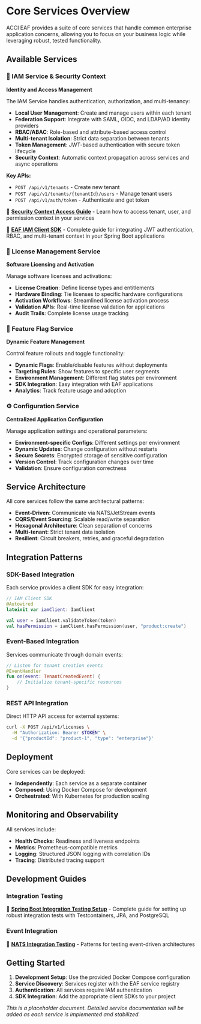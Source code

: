 # Core Services Overview

ACCI EAF provides a suite of core services that handle common enterprise application concerns,
allowing you to focus on your business logic while leveraging robust, tested functionality.

## Available Services

### 🔐 IAM Service & Security Context

**Identity and Access Management**

The IAM Service handles authentication, authorization, and multi-tenancy:

- **Local User Management**: Create and manage users within each tenant
- **Federation Support**: Integrate with SAML, OIDC, and LDAP/AD identity providers
- **RBAC/ABAC**: Role-based and attribute-based access control
- **Multi-tenant Isolation**: Strict data separation between tenants
- **Token Management**: JWT-based authentication with secure token lifecycle
- **Security Context**: Automatic context propagation across services and async operations

**Key APIs:**

- `POST /api/v1/tenants` - Create new tenant
- `POST /api/v1/tenants/{tenantId}/users` - Manage tenant users
- `POST /api/v1/auth/token` - Authenticate and get token

📖 **[Security Context Access Guide](./security-context-access.md)** - Learn how to access tenant,
user, and permission context in your services

📖 **[EAF IAM Client SDK](./eaf-iam-client-sdk.md)** - Complete guide for integrating JWT
authentication, RBAC, and multi-tenant context in your Spring Boot applications

### 🎫 License Management Service

**Software Licensing and Activation**

Manage software licenses and activations:

- **License Creation**: Define license types and entitlements
- **Hardware Binding**: Tie licenses to specific hardware configurations
- **Activation Workflows**: Streamlined license activation process
- **Validation APIs**: Real-time license validation for applications
- **Audit Trails**: Complete license usage tracking

### 🚩 Feature Flag Service

**Dynamic Feature Management**

Control feature rollouts and toggle functionality:

- **Dynamic Flags**: Enable/disable features without deployments
- **Targeting Rules**: Show features to specific user segments
- **Environment Management**: Different flag states per environment
- **SDK Integration**: Easy integration with EAF applications
- **Analytics**: Track feature usage and adoption

### ⚙️ Configuration Service

**Centralized Application Configuration**

Manage application settings and operational parameters:

- **Environment-specific Configs**: Different settings per environment
- **Dynamic Updates**: Change configuration without restarts
- **Secure Secrets**: Encrypted storage of sensitive configuration
- **Version Control**: Track configuration changes over time
- **Validation**: Ensure configuration correctness

## Service Architecture

All core services follow the same architectural patterns:

- **Event-Driven**: Communicate via NATS/JetStream events
- **CQRS/Event Sourcing**: Scalable read/write separation
- **Hexagonal Architecture**: Clean separation of concerns
- **Multi-tenant**: Strict tenant data isolation
- **Resilient**: Circuit breakers, retries, and graceful degradation

## Integration Patterns

### SDK-Based Integration

Each service provides a client SDK for easy integration:

```kotlin
// IAM Client SDK
@Autowired
lateinit var iamClient: IamClient

val user = iamClient.validateToken(token)
val hasPermission = iamClient.hasPermission(user, "product:create")
```

### Event-Based Integration

Services communicate through domain events:

```kotlin
// Listen for tenant creation events
@EventHandler
fun on(event: TenantCreatedEvent) {
    // Initialize tenant-specific resources
}
```

### REST API Integration

Direct HTTP API access for external systems:

```bash
curl -X POST /api/v1/licenses \
  -H "Authorization: Bearer $TOKEN" \
  -d '{"productId": "product-1", "type": "enterprise"}'
```

## Deployment

Core services can be deployed:

- **Independently**: Each service as a separate container
- **Composed**: Using Docker Compose for development
- **Orchestrated**: With Kubernetes for production scaling

## Monitoring and Observability

All services include:

- **Health Checks**: Readiness and liveness endpoints
- **Metrics**: Prometheus-compatible metrics
- **Logging**: Structured JSON logging with correlation IDs
- **Tracing**: Distributed tracing support

## Development Guides

### Integration Testing

📖 **[Spring Boot Integration Testing Setup](./spring-boot-integration-testing.md)** - Complete
guide for setting up robust integration tests with Testcontainers, JPA, and PostgreSQL

### Event Integration

📖 **[NATS Integration Testing](./nats-integration-testing.md)** - Patterns for testing event-driven
architectures

## Getting Started

1. **Development Setup**: Use the provided Docker Compose configuration
2. **Service Discovery**: Services register with the EAF service registry
3. **Authentication**: All services require IAM authentication
4. **SDK Integration**: Add the appropriate client SDKs to your project

_This is a placeholder document. Detailed service documentation will be added as each service is
implemented and stabilized._
